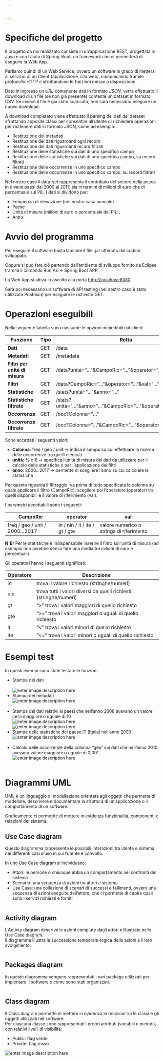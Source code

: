 ```yaml
---


---
```


<h1 id="specifiche-del-progetto">Specifiche del progetto</h1>
<p>Il progetto da noi realizzato consiste in un’applicazione REST, progettata in Java e con l’aiuto di Spring-Boot, un framework che ci permetterà di eseguire la Web App.</p>
<p>Parliamo quindi di un Web Service, ovvero un software in grado di mettersi al servizio di un Client (applicazione, sito web), comunicando tramite protocollo HTTP e sfruttandone le funzioni messe a disposizione.</p>
<p>Dato in ingresso un <em>URL</em> contenente dati in formato <em>JSON</em>, verra effettuato il download di un file (se non già presente) contente un dataset in formato CSV. Se invece il file è gia stato scaricato, non sarà necessario eseguire un nuovo download.</p>
<p>A download completato viene effettuato il parsing dei dati del dataset sfruttando apposite classi per consentire all’utente di richiedere operazioni per riottenere dati in formato JSON, come ad esempio:</p>
<ul>
<li>Restituzione dei metadati</li>
<li>Restituzione dei dati riguardanti ogni record</li>
<li>Restituzione dei dati riguardanti record filtrati</li>
<li>Restituzione delle statistiche sui dati di uno specifico campo</li>
<li>Restituzione delle statistiche sui dati di uno specifico campo, su record filtrati</li>
<li>Restituzione delle occorrenze in uno specifico campo</li>
<li>Restituzione delle occorrenze in uno specifico campo, su record filtrati</li>
</ul>
<p>Nel nostro caso il data-set rappresenta il contributo del settore della pesca in diversi paesi dal 2000 al 2017, sia in termini di milioni di euro che di percentuale sul PIL. I dati si dividono per:</p>
<ul>
<li>Frequenza di rilevazione (nel nostro caso annuale)</li>
<li>Paese</li>
<li>Unità di misura (milioni di euro o percentuale del PIL),</li>
<li>Anno</li>
</ul>
<h1 id="avvio-del-programma">Avvio del programma</h1>
<p>Per eseguire il software basta lanciare il file .jar ottenuto dal codice sviluppato.</p>
<p>Oppure si può fare ciò partendo dall’ambiente di sviluppo fornito da Eclipse tramite il comando Run As -&gt; Spring Boot APP.</p>
<p>La Web App si attiva in ascolto alla porta <a href="http://localhost:8080">http://localhost:8080</a>.</p>
<p>Sarà poi necessario un software di API testing (nel nostro caso è stato utilizzato Postman) per eseguire le richieste GET.</p>
<h1 id="operazioni-eseguibili">Operazioni eseguibili</h1>
<p>Nella seguente tabella sono riassunte le opzioni richiedibili dal client:</p>

<table>
<thead>
<tr>
<th>Funzione</th>
<th>Tipo</th>
<th>Rotta</th>
</tr>
</thead>
<tbody>
<tr>
<td><strong>Dati</strong></td>
<td>GET</td>
<td>/data</td>
</tr>
<tr>
<td><strong>Metadati</strong></td>
<td>GET</td>
<td>/metadata</td>
</tr>
<tr>
<td><strong>Filtri per unità di misura</strong></td>
<td>GET</td>
<td>/data?unità="…"&amp;CampoRic="…"&amp;operator="…"&amp;val="…"</td>
</tr>
<tr>
<td><strong>Filtri</strong></td>
<td>GET</td>
<td>/data?CampoRic="…"&amp;operator="…"&amp;val="…"</td>
</tr>
<tr>
<td><strong>Statistiche</strong></td>
<td>GET</td>
<td>/stats?unità="…"&amp;anno="…"</td>
</tr>
<tr>
<td><strong>Statistiche filtrate</strong></td>
<td>GET</td>
<td>/stats?unità="…"&amp;anno="…"&amp;CampoRic="…"&amp;operator="…"&amp;val="…"</td>
</tr>
<tr>
<td><strong>Occorrenze</strong></td>
<td>GET</td>
<td>/occ?Colonna="…"</td>
</tr>
<tr>
<td><strong>Occorrenze filtrate</strong></td>
<td>GET</td>
<td>/occ?Colonna="…"&amp;CampoRic="…"&amp;operator="…"&amp;val="…"</td>
</tr>
</tbody>
</table><p>Sono accettati i seguenti valori:</p>
<ul>
<li><strong>Colonna</strong>: freq / geo / unit -&gt; indica il campo su cui effettuare la ricerca delle occorrenze tra quelli elencati</li>
<li><strong>unità</strong>: % o € -&gt; specifica l’unità di misura dei dati da utilizzare per il calcolo delle statistiche o per l’applicazione dei filtri</li>
<li><strong>anno</strong>: 2000…2017 -&gt; permette di scegliere l’anno su cui calcolare le statistiche</li>
</ul>
<p>Per quanto riguarda il filtraggio, va prima di tutto specificata la colonna su quale applicare il filtro (CampoRic); scegliere poi l’operatore (operator) tra quelli disponibili e il valore di riferimento (val).</p>
<p>I parametri accettabili sono i seguenti:</p>

<table>
<thead>
<tr>
<th>CampoRic</th>
<th>operator</th>
<th>val</th>
</tr>
</thead>
<tbody>
<tr>
<td>freq / geo / unit / 2000…2017</td>
<td>in / nin / lt / lte / gt / gte</td>
<td>valore numerico o stringa di riferimento</td>
</tr>
</tbody>
</table><p><strong>N:B:</strong> Per le statistiche è indispensabile inserire il filtro sull’unità di misura (ad esempio non avrebbe senso fare una media tra milioni di euro e percentuali).</p>
<p>Gli operatori hanno i seguenti significati:</p>

<table>
<thead>
<tr>
<th>Operatore</th>
<th>Descrizione</th>
</tr>
</thead>
<tbody>
<tr>
<td>in</td>
<td>trova il valore richiesto (stringhe/numeri)</td>
</tr>
<tr>
<td>nin</td>
<td>trova tutti i valori diversi da quelli richiesti (stringhe/numeri)</td>
</tr>
<tr>
<td>gt</td>
<td>“&gt;” trova i valori maggiori di quello richiesto</td>
</tr>
<tr>
<td>gte</td>
<td>“&gt;=” trova i valori maggiori o uguali di quello richiesto</td>
</tr>
<tr>
<td>lt</td>
<td>“&lt;” trova i valori minori di quello richiesto</td>
</tr>
<tr>
<td>lte</td>
<td>“&lt;=” trova i valori minori o uguali di quello richiesto</td>
</tr>
</tbody>
</table><h1 id="esempi-test">Esempi test</h1>
<p>In questi esempi sono state testate le funzioni:</p>
<ul>
<li>Stampa dei dati<br>
<img src="https://lh3.googleusercontent.com/z89ykN3_IDaUDsLD3dp37LOj1rv_Urs6opefnjTgXFzyDWukgwPDcFPOuenvkrDhbiAv9lMC58wP8A" alt=""><br>
<img src="https://lh3.googleusercontent.com/uHx_dvVeqEFNQQ9rkkGedV-L_ZyUIwEDDz9bseHzJJZF7OmvXHDzPE7IEowk_wuOn2itODHFDp3oXQ" alt="enter image description here"></li>
<li>Stampa dei metadati<br>
<img src="https://lh3.googleusercontent.com/qhNkS99zHHYiXY0as-cN7fkQtSM8E5TjXvctI34ZkMnRjcQCalhbSnvOeef_ho2xYAZxioUUzCVlcA" alt="enter image description here"><br>
<img src="https://lh3.googleusercontent.com/8VOORlOLrKxL7p_HAkrJXLnXaw2i1p71s3XeaATQojVhp2Gy9cVKzRzrLvS2MN4jVWS4sS80YCWazg" alt=""></li>
<li>Stampa dei dati relativi ai paesi che nell’anno 2008 avevano un valore cella maggiore o uguale di 10<br>
<img src="https://lh3.googleusercontent.com/Mtmx6Bc0WxwvNa29KA12Y-ISV4ryWhpykV1jb7oq3ubxw_PotKB5OVQFg2Fp6xA3lJ87GToBggPsMw" alt="enter image description here"><br>
<img src="https://lh3.googleusercontent.com/BPN0bFA1Ezjo3uv_mE5P8NPx-Qx7Xrd_0ehNB3GcRpdIxmn4ke-Nn4fR9yxfzx5swe9swL08oxaIBw" alt="enter image description here"></li>
<li>Stampa delle statistiche del paese IT (Italia) nell’anno 2000<br>
<img src="https://lh3.googleusercontent.com/3VE2RESuE-OdztYNsZ_Fh9yKh9nskzJnkh36F9OMK_Q0-3_wYJ2AFN87drmQD7V3-BTK_Er60IcSMQ" alt="enter image description here"><br>
<img src="https://lh3.googleusercontent.com/CPRBMWSX9z4dL6d0rXnXXu4C_e7aAwYo-RWKc16SQwp-zGZh1imL_CCA0eBXGFNO8j2v_BjuRSiUUQ" alt=""></li>
<li>Calcolo delle occorrenze della colonna “geo” sui dati che nell’anno 2010 avevano valore maggiore o uguale di 0,001<br>
<img src="https://lh3.googleusercontent.com/rouPw1gqXi5JDu0jrzRUqHzTxDHr-iScfOhJDpDa1I-FkjY6UZNfV554Mve7AwI-nHklNuh5sBdznQ" alt="enter image description here"><br>
<img src="https://lh3.googleusercontent.com/1LmM0JtMUM77NcDe7w40-I3WgY7E5VtGjK474r90kNtlnnSKqZpW4ZmG074zLK937ryKUgbHJZNmdQ" alt=""></li>
</ul>
<h1 id="diagrammi-uml">Diagrammi UML</h1>
<p>UML è un linguaggio di modellazione orientata agli oggetti che permette di modellare, descrivere e documentare la struttura di un’applicazione o il comportamento di un software.</p>
<p>Graficamente ci permettte di mettere in evidenza funzionalità, componenti e relazioni del sistema.</p>
<h2 id="use-case-diagram">Use Case diagram</h2>
<p>Questo diagramma rappresenta le possibili interazioni tra utente e sistema nei differenti casi d’uso in cui l’utente è convolto.</p>
<p>In uno Use Case diagram si individuano:</p>
<ul>
<li>Attori: le persone o chiunque abbia un comportamento nei confronti del sistema</li>
<li>Scenario: una sequenza di azioni tra attori e sistema</li>
<li>Use Case: una collezione di scenari di successi e fallimenti, ovvero una sequenza di azioni eseguite dall’attore, che ci permette di capire quali sono i servizi richiesti e forniti</li>
</ul>
<p><img src="https://lh3.googleusercontent.com/9mjxIH_5wiyZOgr7rTt4yV0llFnc88sDMR1N_zsMKzUNjfMMBpYgynRmMwU_0FlQwbJFJT10mZLKiQ" alt=""></p>
<h2 id="activity-diagram">Activity diagram</h2>
<p>L’Activty diagram descrive le azioni compiute dagli attori e illustrate nello Use Case diagram.<br>
Il diagramma illustra la successione temporale-logica delle azioni e il loro svolgimento.</p>
<p><img src="https://lh3.googleusercontent.com/iXsyyNL04cLXuCBlp7CXXrv9yG_ErErlIjdkavHHb4vf0Cxgg6io1PpwXtKp9A6fLCuRR3KdTgqT2g" alt="" title="ACTIVITY DIAGRAM"></p>
<h2 id="packages-diagram">Packages diagram</h2>
<p>In questo diagramma vengono rappresentati i vari package utilizzati per implentare il software e come sono stati organizzati.</p>
<p><img src="https://lh3.googleusercontent.com/VCAqpehyojEtRld01qJ4qvIiQbV_B0haKindC2C6ZgXsUT1EdF1AC2fkZzZHoujAB2ptjWPLeGJP8g" alt="" title="PACKAGES"></p>
<h2 id="class-diagram">Class diagram</h2>
<p>Il Class diagram permette di mettere in evidenza le relazioni tra le classi e gli oggetti utilizzati nel software.<br>
Per ciascuna classe sono rappresentati i propri attributi (variabili e metodi), con relativi livelli di visibilità:</p>
<ul>
<li>Public: flag verde</li>
<li>Private: flag rosso</li>
</ul>
<p><img src="https://lh3.googleusercontent.com/DEPD_VgvgRgxGZ_T2cxa7lfl6XkjuperqVcNx8mlU6VNeog6rsoMNngc2Y3RXmrJ6SuwuZlNYkH4gw" alt="enter image description here" title="UML"></p>

